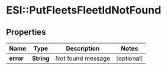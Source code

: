 # ESI::PutFleetsFleetIdNotFound

## Properties
Name | Type | Description | Notes
------------ | ------------- | ------------- | -------------
**error** | **String** | Not found message | [optional] 

